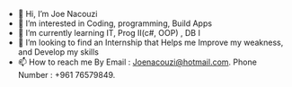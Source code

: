- 👋 Hi, I’m Joe Nacouzi
- 👀 I’m interested in Coding, programming, Build Apps
- 🌱 I’m currently learning IT, Prog II(c#, OOP) , DB I
- 💞️ I’m looking to find an Internship that Helps me Improve my weakness, and Develop my skills
- 📫 How to reach me By Email : Joenacouzi@hotmail.com. Phone Number : +961 76579849. 

<!---
Joenacouzi/Joenacouzi is a ✨ special ✨ repository because its `README.md` (this file) appears on your GitHub profile.
You can click the Preview link to take a look at your changes.
--->
